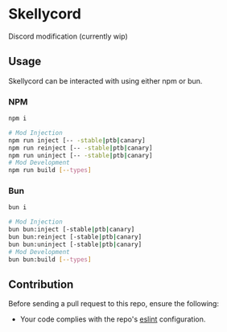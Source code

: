 # Skellycord
Discord modification (currently wip)

## Usage
Skellycord can be interacted with using either npm or bun.

### NPM
```bash
npm i

# Mod Injection
npm run inject [-- -stable|ptb|canary]
npm run reinject [-- -stable|ptb|canary]
npm run uninject [-- -stable|ptb|canary]
# Mod Development
npm run build [--types]
```

### Bun
```bash
bun i

# Mod Injection
bun bun:inject [-stable|ptb|canary]
bun bun:reinject [-stable|ptb|canary]
bun bun:uninject [-stable|ptb|canary]
# Mod Development
bun bun:build [--types]
```

## Contribution
Before sending a pull request to this repo, ensure the following:
- Your code complies with the repo's [eslint](github.com/skullbite/skellycord/blob/master/.eslintrc.js) configuration.